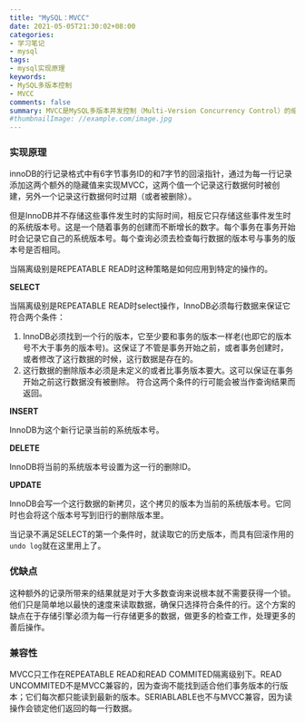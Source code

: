 ```yaml
---
title: "MySQL：MVCC"
date: 2021-05-05T21:30:02+08:00
categories:
- 学习笔记
- mysql
tags:
- mysql实现原理
keywords:
- MySQL多版本控制
- MVCC
comments: false
summary: MVCC是MySQL多版本并发控制（Multi-Version Concurrency Control）的缩写。同文浅谈MVCC如何基于版本而不是基于锁来实现并发控制。
#thumbnailImage: //example.com/image.jpg
---
```


<!--more-->

### 实现原理

innoDB的行记录格式中有6字节事务ID的和7字节的回滚指针，通过为每一行记录添加这两个额外的隐藏值来实现MVCC，这两个值一个记录这行数据何时被创建，另外一个记录这行数据何时过期（或者被删除）。

但是InnoDB并不存储这些事件发生时的实际时间，相反它只存储这些事件发生时的系统版本号。这是一个随着事务的创建而不断增长的数字。每个事务在事务开始时会记录它自己的系统版本号。每个查询必须去检查每行数据的版本号与事务的版本号是否相同。

当隔离级别是REPEATABLE READ时这种策略是如何应用到特定的操作的。

**SELECT**

当隔离级别是REPEATABLE READ时select操作，InnoDB必须每行数据来保证它符合两个条件：

1. InnoDB必须找到一个行的版本，它至少要和事务的版本一样老(也即它的版本号不大于事务的版本号)。这保证了不管是事务开始之前，或者事务创建时，或者修改了这行数据的时候，这行数据是存在的。
2. 这行数据的删除版本必须是未定义的或者比事务版本要大。这可以保证在事务开始之前这行数据没有被删除。
   符合这两个条件的行可能会被当作查询结果而返回。

**INSERT**

InnoDB为这个新行记录当前的系统版本号。

**DELETE**

InnoDB将当前的系统版本号设置为这一行的删除ID。

**UPDATE**

InnoDB会写一个这行数据的新拷贝，这个拷贝的版本为当前的系统版本号。它同时也会将这个版本号写到旧行的删除版本里。

当记录不满足SELECT的第一个条件时，就读取它的历史版本，而具有回滚作用的`undo log`就在这里用上了。

### 优缺点

这种额外的记录所带来的结果就是对于大多数查询来说根本就不需要获得一个锁。他们只是简单地以最快的速度来读取数据，确保只选择符合条件的行。这个方案的缺点在于存储引擎必须为每一行存储更多的数据，做更多的检查工作，处理更多的善后操作。

### 兼容性

MVCC只工作在REPEATABLE READ和READ COMMITED隔离级别下。READ UNCOMMITED不是MVCC兼容的，因为查询不能找到适合他们事务版本的行版本；它们每次都只能读到最新的版本。SERIABLABLE也不与MVCC兼容，因为读操作会锁定他们返回的每一行数据。



